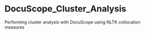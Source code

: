 # DocuScope_Cluster_Analysis
Performing cluster analysis with DocuScope using NLTK collocation measures
